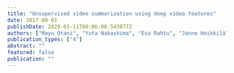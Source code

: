```yaml
---
title: "Unsupervised video summarization using deep video features"
date: 2017-08-01
publishDate: 2020-03-11T00:06:08.543877Z
authors: ["Mayu Otani", "Yuta Nakashima", "Esa Rahtu", "Janne Heikkilä", "Naokazu Yokoya"]
publication_types: ["4"]
abstract: ""
featured: false
publication: ""
---
```


